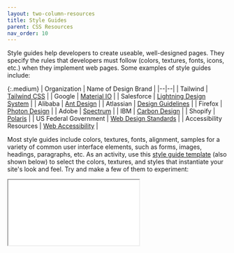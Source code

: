 ```yaml
---
layout: two-column-resources
title: Style Guides
parent: CSS Resources
nav_order: 10
---
```



Style guides help developers to create useable, well-designed pages. They specify the rules that developers must follow (colors, textures, fonts, icons, etc.) when they implement web pages. Some examples of style guides include:


{:.medium}
| Organization | Name of Design Brand |
|--|--|
| Tailwind | [Tailwind CSS](https://tailwindcss.com/) |
| Google | [Material IO](https://m2.material.io/design/communication/writing.html) |
| Salesforce | [Lightning Design System](https://www.lightningdesignsystem.com) |
| Alibaba | [Ant Design](https://ant.design) |
| Atlassian | [Design Guidelines](https://atlassian.design/) |
| Firefox | [Photon Design](https://design.firefox.com/photon/welcome.html) |
| Adobe | [Spectrum](https://spectrum.adobe.com/page/voice-and-tone/) |
| IBM | [Carbon Design](http://carbondesignsystem.com) |
| Shopify | [Polaris](https://polaris.shopify.com) |
| US Federal Government | [Web Design Standards](https://designsystem.digital.gov/) |
| Accessibility Resources | [Web Accessibility](https://turretcss.com/) |

Most style guides include colors, textures, fonts, alignment, samples for a variety of common user interface elements, such as forms, images, headings, paragraphs, etc. As an activity, use this [style guide template](http://codepen.io/vanwars/pen/gMgZoE?editors=1100) (also shown below) to select the colors, textures, and styles that instantiate your site's look and feel. Try and make a few of them to experiment:

<iframe src="//codepen.io/vanwars/embed/gMgZoE/?theme-id=18654&default-tab=html,result" allowfullscreen="true" class="codepen-frame"></iframe>
